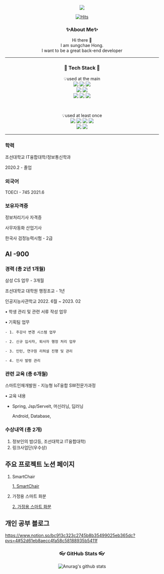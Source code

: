 <div align="center">
<img src="https://capsule-render.vercel.app/api?type=wave&color=timeGradient&height=300&section=header&text=sungchae%20Gitgub&fontSize=90" />
</br>


[![Hits](https://hits.seeyoufarm.com/api/count/incr/badge.svg?url=https%3A%2F%2Fgithub.com%2FsujinHann%2FsujinHann&count_bg=%2379C83D&title_bg=%23555555&icon=&icon_color=%23E7E7E7&title=hits&edge_flat=false)](https://hits.seeyoufarm.com)


<h3> ✨About Me✨ </h3>
Hi there 👋 <br>
I am sungchae Hong. <br> 
I want to be a great back-end developer <br>
<hr>
</div>

<h3 align="center"> 📖 Tech Stack 📖</h3>

<p align="center">
💡used at the main
<br>
<img src="https://img.shields.io/badge/Java-007396?style=flat&logo=Java&logoColor=white"/>
<img src="https://img.shields.io/badge/Spring-6DB33F?style=flat&logo=Spring&logoColor=white"/>
<img src="https://img.shields.io/badge/Springboot-6DB33F?style=flat&logo=Springboot&logoColor=white"/>
<br>
<img src="https://img.shields.io/badge/mysql-4479A1?style=flat&logo=mysql&logoColor=white"/>
<img src="https://img.shields.io/badge/oracle-F80000?style=flat&logo=oracle&logoColor=white"/>
<br>
<img src="https://img.shields.io/badge/HTML-E34F26?style=flat&logo=HTML5&logoColor=white" />
<img src="https://img.shields.io/badge/CSS-1572B6?style=flat&logo=CSS3&logoColor=white" />
<img src="https://img.shields.io/badge/JavaScript-F7DF1E?style=flat&logo=JavaScript&logoColor=white" />
</p>
<br>
<p align="center">
💡used at least once 
<br>
<img src="https://img.shields.io/badge/Amazon AWS-232F3E?style=flat&logo=AmazonAWS&logoColor=white" />
<img src="https://img.shields.io/badge/Maria DB-003545?style=flat&logo=MariaDB&logoColor=white" />
<img src="https://img.shields.io/badge/Python-3776AB?style=flat&logo=Python&logoColor=white" />
<img src="https://img.shields.io/badge/Android-3DDC84?style=flat&logo=Android&logoColor=white" />
<br>
<img src="https://img.shields.io/badge/Raspberry Pi-A22846?style=flat&logo=RaspberryPi&logoColor=white" />
<img src="https://img.shields.io/badge/Arduino-00979D?style=flat&logo=Arduino&logoColor=white" />
</p>

<hr>

### 학력

조선대학교 IT융합대학/정보통신학과 

2020.2 - 졸업

### 외국어

TOECI - 745 2021.6

### 보유자격증

정보처리기사 자격증

사무자동화 산업기사

한국사 검정능력시험 - 2급

AI -900
-----
### 경력  (총 2년 1개월)

삼성 CS 업무 - 3개월

조선대학교 대학원 행정조교 - 1년

인공지능사관학교   2022. 6월 ~ 2023. 02

• 학생 관리 및 관련 서류 작성 업무

• 기획팀 업무

    - 1. 주강사 변경 시스템 업무

    - 2. 신규 입사자, 퇴사자 행정 처리 업무

    - 3. 인턴, 연구원 리허설 진행 및 관리

    - 4. 인사 발령 관리 

### 관련 교육 (총 6개월)

스마트인재개발원 - 지능형 IoT융합 SW전문가과정 

• 교육 내용

   - Spring, Jsp/Servelt, 머신러닝, 딥러닝

      Android, Database, 

### 수상내역 (총 2개)

1. 정보인의 밤(2등, 조선대학교 IT융합대학)
2. 링크사업단(우수상)

## 주요 프로젝트 노션 페이지

1. SmartChair
    
    [1. SmartChair](https://www.notion.so/1-SmartChair-4cae234a66c24324bb2690d1b9c2e2d7) 
    
2. 가정용 스마트 화분
    
    [2. 가정용 스마트 화분](https://www.notion.so/2-e07165c296ed40f984ff3faf367f774e)

## 개인 공부 블로그
https://www.notion.so/bc913c323c2745b8b35499025eb365dc?pvs=4#52d61eb8aecc4fa58c58188935b5411f


<h3 align="center">👓 GitHub Stats 👓 </h3>

<div align="center">  
 
 ![Anurag's github stats](https://github-readme-stats.vercel.app/api?username=Hongsungchae&show_icons=true&theme=tokyonight)
</div>



